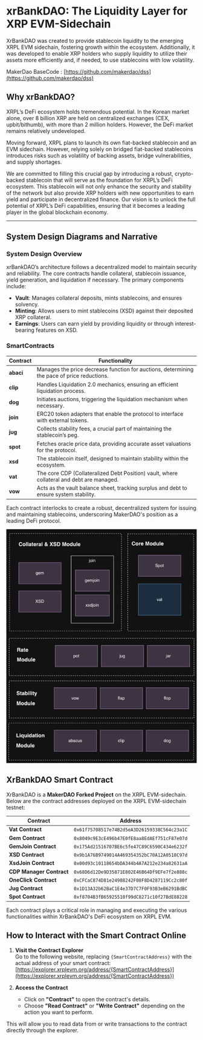 # xrBankDAO: The Liquidity Layer for XRP EVM-Sidechain

XrBankDAO was created to provide stablecoin liquidity to the emerging XRPL EVM sidechain, fostering growth within the ecosystem. Additionally, it was developed to enable XRP holders who supply liquidity to utilize their assets more efficiently and, if needed, to use stablecoins with low volatility.

MakerDao BaseCode : [https://github.com/makerdao/dss](https://github.com/makerdao/dss)

## Why xrBankDAO?

XRPL’s DeFi ecosystem holds tremendous potential. In the Korean market alone, over 8 billion XRP are held on centralized exchanges (CEX, upbit/bithumb), with more than 2 million holders. However, the DeFi market remains relatively undeveloped.

Moving forward, XRPL plans to launch its own fiat-backed stablecoin and an EVM sidechain. However, relying solely on bridged fiat-backed stablecoins introduces risks such as volatility of backing assets, bridge vulnerabilities, and supply shortages.

We are committed to filling this crucial gap by introducing a robust, crypto-backed stablecoin that will serve as the foundation for XRPL’s DeFi ecosystem. This stablecoin will not only enhance the security and stability of the network but also provide XRP holders with new opportunities to earn yield and participate in decentralized finance. Our vision is to unlock the full potential of XRPL’s DeFi capabilities, ensuring that it becomes a leading player in the global blockchain economy.

---

## System Design Diagrams and Narrative

### System Design Overview

xrBankDAO’s architecture follows a decentralized model to maintain security and reliability. The core contracts handle collateral, stablecoin issuance, yield generation, and liquidation if necessary. The primary components include:

- **Vault**: Manages collateral deposits, mints stablecoins, and ensures solvency.
- **Minting**: Allows users to mint stablecoins (XSD) against their deposited XRP collateral.
- **Earnings**: Users can earn yield by providing liquidity or through interest-bearing features on XSD.

### SmartContracts

| **Contract** | **Functionality**                                                                           |
| ------------ | ------------------------------------------------------------------------------------------- |
| **abaci**    | Manages the price decrease function for auctions, determining the pace of price reductions. |
| **clip**     | Handles Liquidation 2.0 mechanics, ensuring an efficient liquidation process.               |
| **dog**      | Initiates auctions, triggering the liquidation mechanism when necessary.                    |
| **join**     | ERC20 token adapters that enable the protocol to interface with external tokens.            |
| **jug**      | Collects stability fees, a crucial part of maintaining the stablecoin’s peg.                |
| **spot**     | Fetches oracle price data, providing accurate asset valuations for the protocol.            |
| **xsd**      | The stablecoin itself, designed to maintain stability within the ecosystem.                 |
| **vat**      | The core CDP (Collateralized Debt Position) vault, where collateral and debt are managed.   |
| **vow**      | Acts as the vault balance sheet, tracking surplus and debt to ensure system stability.      |

Each contract interlocks to create a robust, decentralized system for issuing and maintaining stablecoins, underscoring MakerDAO's position as a leading DeFi protocol.

![System Diagram](./Modules.png)

## XrBankDAO Smart Contract

XrBankDAO is a **MakerDAO Forked Project** on the XRPL EVM-sidechain. Below are the contract addresses deployed on the XRPL EVM-sidechain testnet:

| Contract                 | Address                                      |
| ------------------------ | -------------------------------------------- |
| **Vat Contract**         | `0x61f75708517e74B2d5eA3D26159338C564c23a1C` |
| **Gem Contract**         | `0x8049c9E3cE496b47E0fE8aa8EdAEf751cF87e07d` |
| **GemJoin Contract**     | `0x175Ad21516707BE6c5fe47C89C6590C434e6232f` |
| **XSD Contract**         | `0x9b1A76B9749014A469354352bC70A12A0518C97d` |
| **XsdJoin Contract**     | `0x00d93c10118654bDA344b4A7A212e234a82631aA` |
| **CDP Manager Contract** | `0x68D6d12De9D35871E802E46B64Df9EFe7f2e888c` |
| **OneClick Contract**    | `0xCFCaC874D81e24988242F08F8D4287119Cc2c80f` |
| **Jug Contract**         | `0x1D13A32b62BaC1E4e37D7C7F0F93B3eB6291BdBC` |
| **Spot Contract**        | `0xf8704B3fB65925510f99dC8271c10f27BdE88228` |

Each contract plays a critical role in managing and executing the various functionalities within XrBankDAO's DeFi ecosystem on XRPL EVM.

## How to Interact with the Smart Contract Online

1. **Visit the Contract Explorer**  
   Go to the following website, replacing `{SmartContractAddress}` with the actual address of your smart contract:  
   [https://explorer.xrplevm.org/address/{SmartContractAddress}](https://explorer.xrplevm.org/address/{SmartContractAddress})

2. **Access the Contract**
   - Click on **"Contract"** to open the contract's details.
   - Choose **"Read Contract"** or **"Write Contract"** depending on the action you want to perform.

This will allow you to read data from or write transactions to the contract directly through the explorer.
